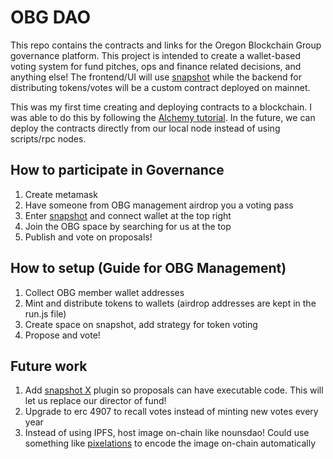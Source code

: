 # OBG DAO

This repo contains the contracts and links for the Oregon Blockchain Group governance platform. This project is intended to create a wallet-based voting system for fund pitches, ops and finance related decisions, and anything else! The frontend/UI will use [snapshot](https://snapshot.org/#/) while the backend for distributing tokens/votes will be a custom contract deployed on mainnet. 

This was my first time creating and deploying contracts to a blockchain. I was able to do this by following the [Alchemy tutorial](https://docs.alchemy.com/docs/how-to-create-an-nft). In the future, we can deploy the contracts directly from our local node instead of using scripts/rpc nodes. 

## How to participate in Governance
1. Create metamask
2. Have someone from OBG management airdrop you a voting pass
3. Enter [snapshot](https://snapshot.org/#/) and connect wallet at the top right
4. Join the OBG space by searching for us at the top
5. Publish and vote on proposals! 

## How to setup (Guide for OBG Management)
1. Collect OBG member wallet addresses
2. Mint and distribute tokens to wallets (airdrop addresses are kept in the run.js file)
3. Create space on snapshot, add strategy for token voting
4. Propose and vote!

## Future work
1. Add [snapshot X](https://docs.snapshotx.xyz/) plugin so proposals can have executable code. This will let us replace our director of fund! 
2. Upgrade to erc 4907 to recall votes instead of minting new votes every year
3. Instead of using IPFS, host image on-chain like nounsdao! Could use something like [pixelations](https://pixelations.xyz/) to encode the image on-chain automatically


